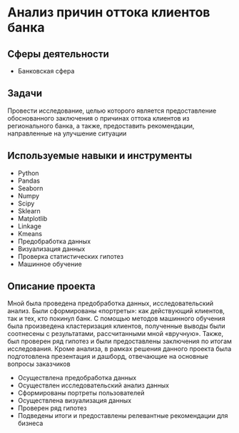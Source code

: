 # Анализ причин оттока клиентов банка

## Сферы деятельности
* Банковская сфера

## Задачи
Провести исследование, целью которого является предоставление обоснованного заключения о причинах оттока клиентов из регионального банка, а также, предоставить рекомендации, направленные на улучшение ситуации

## Используемые навыки и инструменты
* Python
* Pandas
* Seaborn
* Numpy
* Scipy
* Sklearn
* Matplotlib
* Linkage
* Kmeans
* Предобработка данных
* Визуализация данных
* Проверка статистических гипотез
* Машинное обучение

## Описание проекта
Мной была проведена предобработка данных, исследовательский анализ. Были сформированы «портреты»: как действующий клиентов, так и тех, кто покинул банк. С помощью методов машинного обучения была произведена кластеризация клиентов, полученные выводы были соотнесены с результатами, рассчитанными мной «вручную». Также, был проверен ряд гипотез и были предоставлены заключения по итогам исследования. Кроме анализа, в рамках решения данного проекта была подготовлена презентация и дашборд, отвечающие на основные вопросы заказчиков
* Осуществлена предобработка данных
* Осуществлен исследовательский анализ данных
* Сформированы портреты пользователей
* Осуществлена визуализация данных
* Проверен ряд гипотез
* Подведены итоги и предоставлены релевантные рекомендации для бизнеса
